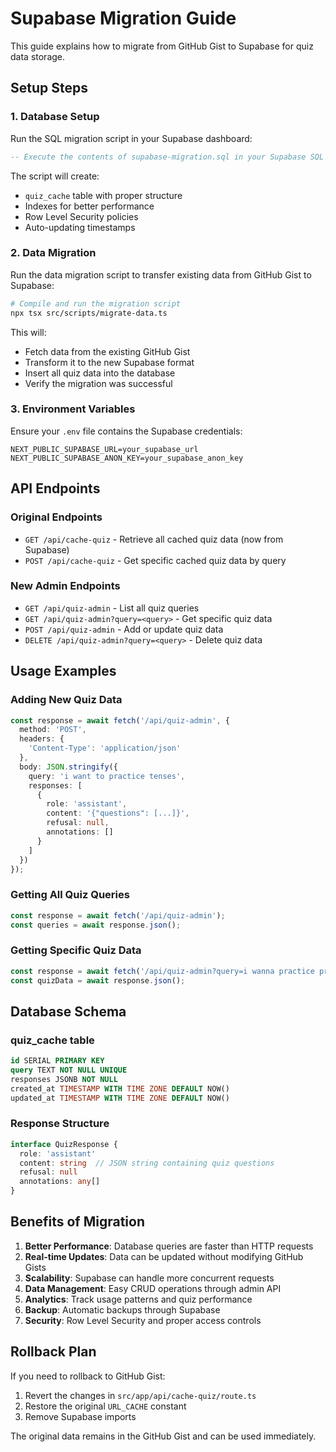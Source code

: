 # Supabase Migration Guide

This guide explains how to migrate from GitHub Gist to Supabase for quiz data storage.

## Setup Steps

### 1. Database Setup
Run the SQL migration script in your Supabase dashboard:

```sql
-- Execute the contents of supabase-migration.sql in your Supabase SQL editor
```

The script will create:
- `quiz_cache` table with proper structure
- Indexes for better performance
- Row Level Security policies
- Auto-updating timestamps

### 2. Data Migration
Run the data migration script to transfer existing data from GitHub Gist to Supabase:

```bash
# Compile and run the migration script
npx tsx src/scripts/migrate-data.ts
```

This will:
- Fetch data from the existing GitHub Gist
- Transform it to the new Supabase format
- Insert all quiz data into the database
- Verify the migration was successful

### 3. Environment Variables
Ensure your `.env` file contains the Supabase credentials:

```env
NEXT_PUBLIC_SUPABASE_URL=your_supabase_url
NEXT_PUBLIC_SUPABASE_ANON_KEY=your_supabase_anon_key
```

## API Endpoints

### Original Endpoints
- `GET /api/cache-quiz` - Retrieve all cached quiz data (now from Supabase)
- `POST /api/cache-quiz` - Get specific cached quiz data by query

### New Admin Endpoints
- `GET /api/quiz-admin` - List all quiz queries
- `GET /api/quiz-admin?query=<query>` - Get specific quiz data
- `POST /api/quiz-admin` - Add or update quiz data
- `DELETE /api/quiz-admin?query=<query>` - Delete quiz data

## Usage Examples

### Adding New Quiz Data
```typescript
const response = await fetch('/api/quiz-admin', {
  method: 'POST',
  headers: {
    'Content-Type': 'application/json'
  },
  body: JSON.stringify({
    query: 'i want to practice tenses',
    responses: [
      {
        role: 'assistant',
        content: '{"questions": [...]}',
        refusal: null,
        annotations: []
      }
    ]
  })
});
```

### Getting All Quiz Queries
```typescript
const response = await fetch('/api/quiz-admin');
const queries = await response.json();
```

### Getting Specific Quiz Data
```typescript
const response = await fetch('/api/quiz-admin?query=i wanna practice preposition grammar');
const quizData = await response.json();
```

## Database Schema

### quiz_cache table
```sql
id SERIAL PRIMARY KEY
query TEXT NOT NULL UNIQUE
responses JSONB NOT NULL
created_at TIMESTAMP WITH TIME ZONE DEFAULT NOW()
updated_at TIMESTAMP WITH TIME ZONE DEFAULT NOW()
```

### Response Structure
```typescript
interface QuizResponse {
  role: 'assistant'
  content: string  // JSON string containing quiz questions
  refusal: null
  annotations: any[]
}
```

## Benefits of Migration

1. **Better Performance**: Database queries are faster than HTTP requests
2. **Real-time Updates**: Data can be updated without modifying GitHub Gists
3. **Scalability**: Supabase can handle more concurrent requests
4. **Data Management**: Easy CRUD operations through admin API
5. **Analytics**: Track usage patterns and quiz performance
6. **Backup**: Automatic backups through Supabase
7. **Security**: Row Level Security and proper access controls

## Rollback Plan

If you need to rollback to GitHub Gist:
1. Revert the changes in `src/app/api/cache-quiz/route.ts`
2. Restore the original `URL_CACHE` constant
3. Remove Supabase imports

The original data remains in the GitHub Gist and can be used immediately.
